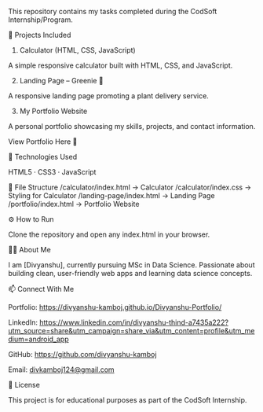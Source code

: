 This repository contains my tasks completed during the CodSoft Internship/Program.

📝 Projects Included
1. Calculator (HTML, CSS, JavaScript)

A simple responsive calculator built with HTML, CSS, and JavaScript.

2. Landing Page – Greenie 🌱

A responsive landing page promoting a plant delivery service.

3. My Portfolio Website

A personal portfolio showcasing my skills, projects, and contact information.

View Portfolio Here
 🔗

🚀 Technologies Used

HTML5 · CSS3 · JavaScript

📂 File Structure
/calculator/index.html → Calculator
/calculator/index.css  → Styling for Calculator
/landing-page/index.html → Landing Page
/portfolio/index.html   → Portfolio Website

⚙️ How to Run

Clone the repository and open any index.html in your browser.

👨‍💻 About Me

I am [Divyanshu], currently pursuing MSc in Data Science. Passionate about building clean, user-friendly web apps and learning data science concepts.

📫 Connect With Me

Portfolio: https://divyanshu-kamboj.github.io/Divyanshu-Portfolio/

LinkedIn: https://www.linkedin.com/in/divyanshu-thind-a7435a222?utm_source=share&utm_campaign=share_via&utm_content=profile&utm_medium=android_app

GitHub:   https://github.com/divyanshu-kamboj

Email: divkamboj124@gmail.com

📜 License

This project is for educational purposes as part of the CodSoft Internship.
